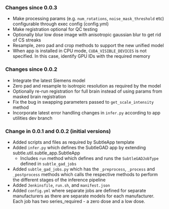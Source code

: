 ### Changes since 0.0.3
- Make processing params (e.g. `num_rotations`, `noise_mask_threshold` etc) configurable through
exec config (config.yml)
- Make registration optional for QC testing
- Optionally blur low dose image with anisotropic gaussian blur to get rid of CS streaks
- Resample, zero pad and crop methods to support the new unified model
- When app is installed in CPU mode, `CUDA_VISIBLE_DEVICES` is not specified. In this case,
identify GPU IDs with the required memory

### Changes since 0.0.2
- Integrate the latest Siemens model
- Zero pad and resample to isotropic resolution as required by the model
- Optionally re-run registration for full brain instead of using params from masked brain
registration
- Fix the bug in swapping parameters passed to `get_scale_intensity` method
- Incorporate latest error handling changes in `infer.py` according to app utilities dev branch

### Change in 0.0.1 and 0.0.2 (initial versions)

- Added scripts and files as required by SubtleApp template
- Added `infer.py` which defines the SubtleGAD app by extending subtle.util.subtle_app.SubtleApp
  - Includes `run` method which defines and runs the `SubtleGADJobType` defined in `subtle_gad_jobs`
- Added `subtle_gad_jobs.py` which has the `_preprocess`, `_process` and `_postprocess` methods which calls the respective methods to perform the different stages of the inference pipeline
- Added `Jenkinsfile`, `run.sh`, and `manifest.json`
- Added `config.yml` where separate jobs are defined for separate manufacturers as there are separate models for each manufacturer. Each job has two series_required - a zero dose and a low dose.

